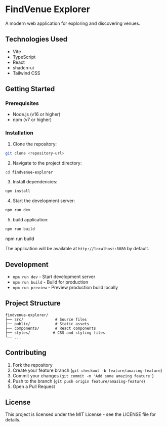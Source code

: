 # FindVenue Explorer

A modern web application for exploring and discovering venues.

## Technologies Used

- Vite
- TypeScript
- React
- shadcn-ui
- Tailwind CSS

## Getting Started

### Prerequisites

- Node.js (v16 or higher)
- npm (v7 or higher)

### Installation

1. Clone the repository:
```sh
git clone <repository-url>
```

2. Navigate to the project directory:
```sh
cd findvenue-explorer
```

3. Install dependencies:
```sh
npm install
```

4. Start the development server:
```sh
npm run dev
```


5. build application:
```sh
npm run build
```

npm run build 

The application will be available at `http://localhost:8080` by default.

## Development

- `npm run dev` - Start development server
- `npm run build` - Build for production
- `npm run preview` - Preview production build locally

## Project Structure

```
findvenue-explorer/
├── src/              # Source files
├── public/           # Static assets
├── components/       # React components
├── styles/          # CSS and styling files
└── ...
```

## Contributing

1. Fork the repository
2. Create your feature branch (`git checkout -b feature/amazing-feature`)
3. Commit your changes (`git commit -m 'Add some amazing feature'`)
4. Push to the branch (`git push origin feature/amazing-feature`)
5. Open a Pull Request

## License

This project is licensed under the MIT License - see the LICENSE file for details.
